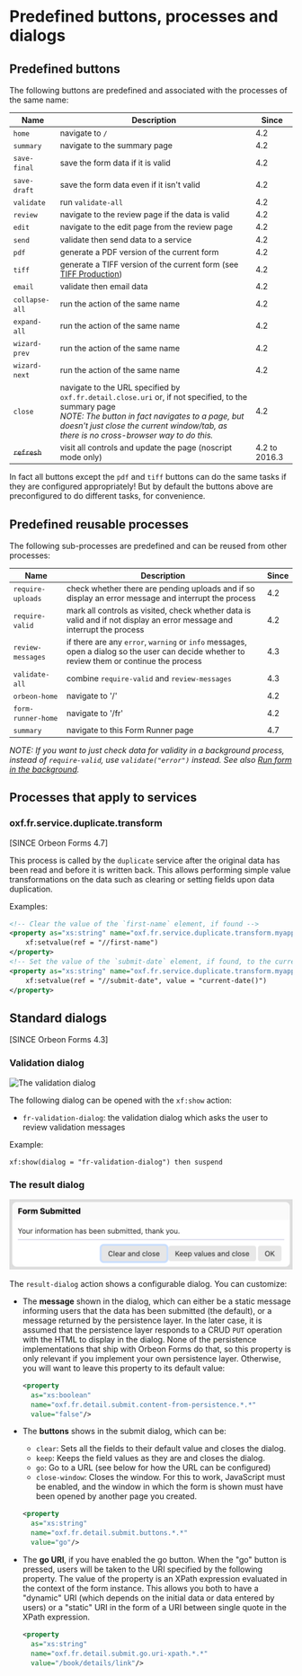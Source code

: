 # Predefined buttons, processes and dialogs



## Predefined buttons

The following buttons are predefined and associated with the processes of the same name:

| Name | Description | Since |
| ---- | ----------- | ----- |
| `home` | navigate to `/` | 4.2 |
| `summary` | navigate to the summary page | 4.2 |
| `save-final` | save the form data if it is valid | 4.2 |
| `save-draft` | save the form data even if it isn't valid | 4.2 |
| `validate` | run `validate-all` | 4.2 |
| `review` | navigate to the review page if the data is valid | 4.2 |
| `edit` | navigate to the edit page from the review page | 4.2 |
| `send` | validate then send data to a service | 4.2 |
| `pdf` | generate a PDF version of the current form | 4.2 |
| `tiff` | generate a TIFF version of the current form (see [TIFF Production](../../feature/tiff-production.md)) | 4.2 |
| `email` | validate then email data | 4.2 |
| `collapse-all` | run the action of the same name | 4.2 |
| `expand-all` | run the action of the same name | 4.2 |
| `wizard-prev` | run the action of the same name | 4.2 |
| `wizard-next` | run the action of the same name | 4.2 |
| `close` | navigate to the URL specified by `oxf.fr.detail.close.uri` or, if not specified, to the summary page<br>*NOTE: The button in fact navigates to a page, but doesn't just close the current window/tab, as there is no cross-browser way to do this.* | 4.2 |
| ~~`refresh`~~ | visit all controls and update the page (noscript mode only) | 4.2 to 2016.3 |

In fact all buttons except the `pdf` and `tiff` buttons can do the same tasks if they are configured appropriately! But
by default the buttons above are preconfigured to do different tasks, for convenience.

## Predefined reusable processes

The following sub-processes are predefined and can be reused from other processes:

| Name | Description | Since |
| ---- | ----------- | ----- |
| `require-uploads` | check whether there are pending uploads and if so display an error message and interrupt the process | 4.2 |
| `require-valid` | mark all controls as visited, check whether data is valid and if not display an error message and interrupt the process | 4.2 |
| `review-messages` | if there are any `error`, `warning` or `info` messages, open a dialog so the user can decide whether to review them or continue the process | 4.3 |
| `validate-all` | combine `require-valid` and `review-messages` | 4.3 |
| `orbeon-home` | navigate to '/' | 4.2 |
| `form-runner-home` | navigate to '/fr' | 4.2 |
| `summary` | navigate to this Form Runner page | 4.7 |

*NOTE: If you want to just check data for validity in a background process, instead of `require-valid`, use `validate("error")` instead. See also [Run form in the background](../../api/other/run-form-background.md).*

## Processes that apply to services

### oxf.fr.service.duplicate.transform

[SINCE Orbeon Forms 4.7]

This process is called by the `duplicate` service after the original data has been read and before it is written back. This allows performing simple value transformations on the data such as clearing or setting fields upon data duplication.

Examples:

```xml
<!-- Clear the value of the `first-name` element, if found -->
<property as="xs:string" name="oxf.fr.service.duplicate.transform.myapp.myform">
    xf:setvalue(ref = "//first-name")
</property>
<!-- Set the value of the `submit-date` element, if found, to the current date -->
<property as="xs:string" name="oxf.fr.service.duplicate.transform.myapp.myform">
    xf:setvalue(ref = "//submit-date", value = "current-date()")
</property>
```

## Standard dialogs

[SINCE Orbeon Forms 4.3]

### Validation dialog

![The validation dialog](../../images/review-messages.png)

The following dialog can be opened with the `xf:show` action:

- `fr-validation-dialog`: the validation dialog which asks the user to review validation messages

Example:

```
xf:show(dialog = "fr-validation-dialog") then suspend
```

### The result dialog

![The result dialog](../../images/result-dialog.png)

The `result-dialog` action shows a configurable dialog. You can customize:

- The **message** shown in the dialog, which can either be a static message informing users that the data has been submitted (the default), or a message returned by the persistence layer. In the later case, it is assumed that the persistence layer responds to a CRUD `PUT` operation with the HTML to display in the dialog. None of the persistence implementations that ship with Orbeon Forms do that, so this property is only relevant if you implement your own persistence layer. Otherwise, you will want to leave this property to its default value:

    ```xml
    <property
      as="xs:boolean"
      name="oxf.fr.detail.submit.content-from-persistence.*.*"
      value="false"/>
    ```
- The **buttons** shows in the submit dialog, which can be:
    - `clear`: Sets all the fields to their default value and closes the dialog.
    - `keep`: Keeps the field values as they are and closes the dialog.
    - `go`: Go to a URL (see below for how the URL can be configured)
    - `close-window`: Closes the window. For this to work, JavaScript must be enabled, and the window in which the form is shown must have been opened by another page you created.

    ```xml
    <property
      as="xs:string"
      name="oxf.fr.detail.submit.buttons.*.*"
      value="go"/>
    ```
- The **go URI**, if you have enabled the go button. When the "go" button is pressed, users will be taken to the URI specified by the following property. The value of the property is an XPath expression evaluated in the context of the form instance. This allows you both to have a "dynamic" URI (which depends on the initial data or data entered by users) or a "static" URI in the form of a URI between single quote in the XPath expression.

    ```xml
    <property
      as="xs:string"
      name="oxf.fr.detail.submit.go.uri-xpath.*.*"
      value="/book/details/link"/>
    ```

